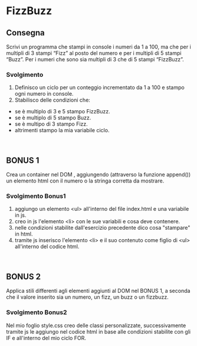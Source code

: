 # FizzBuzz

## Consegna
Scrivi un programma che stampi in console i numeri da 1 a 100, ma che per i multipli di 3 stampi “Fizz” al posto del numero e per i multipli di 5 stampi “Buzz”. Per i numeri che sono sia multipli di 3 che di 5 stampi “FizzBuzz”.

### Svolgimento
1) Definisco un ciclo per un conteggio incrementato da 1 a 100 e stampo ogni numero in console.
2) Stabilisco delle condizioni che:
- se è multiplo di 3 e 5 stampo FizzBuzz.
- se è multiplo di 5 stampo Buzz.
- se è multipo di 3 stampo Fizz.
- altrimenti stampo la mia variabile ciclo.
<br>

## BONUS 1
Crea un container nel DOM , aggiungendo (attraverso la funzione append()) un elemento html con il numero o la stringa corretta da mostrare.

### Svolgimento Bonus1
1) aggiungo un elemento \<ul> all'interno del file index.html e una variabile in js.
2) creo in js l'elemento \<li> con le sue variabili e cosa deve contenere.
3) nelle condizioni stabilite dall'esercizio precedente dico cosa "stampare" in html.
4) tramite js inserisco l'elemento \<li> e il suo contenuto come figlio di \<ul> all'interno del codice html.
<br>

## BONUS 2
Applica stili differenti agli elementi aggiunti al DOM nel BONUS 1, a seconda che il valore inserito sia un numero, un fizz, un buzz o un fizzbuzz.

### Svolgimento Bonus2
Nel mio foglio style.css creo delle classi personalizzate, successivamente tramite js le aggiungo nel codice html in base alle condizioni stabilite con gli IF e all'interno del mio ciclo FOR. 
